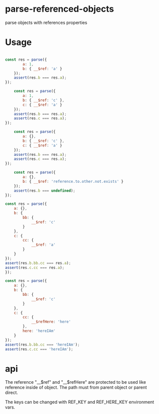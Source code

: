 # parse-referenced-objects
parse objects with references properties
# Usage

```js

const res = parse({
        a: 1,
        b: { __$ref: 'a' }
    });
    assert(res.b === res.a);
});

    const res = parse({
        a: 1,
        b: { __$ref: 'c' },
        c: { __$ref: 'a' }
    });
    assert(res.b === res.a);
    assert(res.c === res.a);
});

    const res = parse({
        a: {},
        b: { __$ref: 'c' },
        c: { __$ref: 'a' }
    });
    assert(res.b === res.a);
    assert(res.c === res.a);
});

    const res = parse({
        a: {},
        b: { __$ref: 'reference.to.other.not.exists' }
    });
    assert(res.b === undefined);
});

const res = parse({
    a: {},
    b: {
        bb: {
            __$ref: 'c'
        }
    },
    c: {
        cc: {
            __$ref: 'a'
        }
    }
});
assert(res.b.bb.cc === res.a);
assert(res.c.cc === res.a);
});

const res = parse({
    a: {},
    b: {
        bb: {
            __$ref: 'c'
        }
    },
    c: {
        cc: {
            __$refHere: 'here'
        },
        here: 'hereIAm'
    }
});
assert(res.b.bb.cc === 'hereIAm');
assert(res.c.cc === 'hereIAm');

```


# api

The reference "__$ref" and "__$refHere" are protected to be used like reference inside of object. The path must from parent object or parent direct.


The keys can be changed with REF_KEY and REF_HERE_KEY environment vars.
